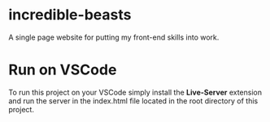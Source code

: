 # incredible-beasts
A single page website for putting my front-end skills into work.

# Run on VSCode
To run this project on your VSCode simply install the **Live-Server** extension and run the server in the index.html file located in the root directory of this project.
